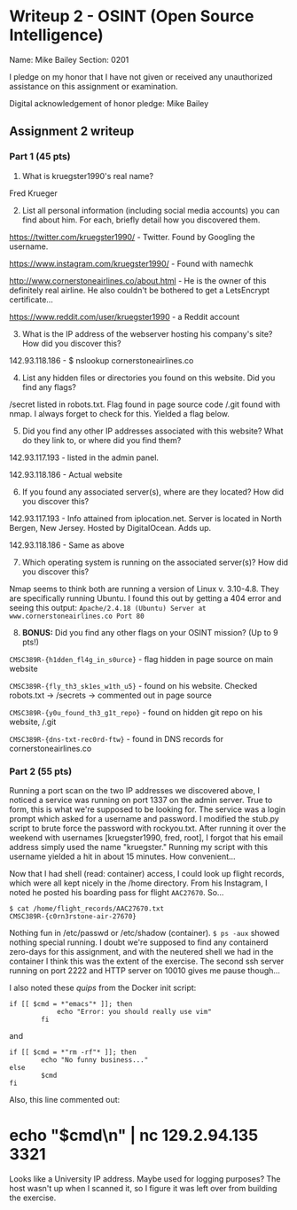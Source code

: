Writeup 2 - OSINT (Open Source Intelligence)
======

Name: Mike Bailey
Section: 0201

I pledge on my honor that I have not given or received any unauthorized assistance on this assignment or examination.

Digital acknowledgement of honor pledge: Mike Bailey

## Assignment 2 writeup

### Part 1 (45 pts)
1. What is kruegster1990's real name?

Fred Krueger

2. List all personal information (including social media accounts) you can find about him. For each, briefly detail how you discovered them.

https://twitter.com/kruegster1990/ - Twitter. Found by Googling the username.

https://www.instagram.com/kruegster1990/ - Found with namechk

http://www.cornerstoneairlines.co/about.html  - He is the owner of this definitely real airline. He also couldn't be bothered to get a LetsEncrypt certificate...

https://www.reddit.com/user/kruegster1990 - a Reddit account

3. What is the IP address of the webserver hosting his company's site? How did you discover this?

142.93.118.186 - $ nslookup cornerstoneairlines.co

4. List any hidden files or directories you found on this website. Did you find any flags?

/secret listed in robots.txt. Flag found in page source code
/.git found with nmap. I always forget to check for this. Yielded a flag below.

5. Did you find any other IP addresses associated with this website? What do they link to, or where did you find them?

142.93.117.193 - listed in the admin panel.

142.93.118.186 - Actual website 

6. If you found any associated server(s), where are they located? How did you discover this?

142.93.117.193 - Info attained from iplocation.net. Server is located in North Bergen, New Jersey. Hosted by DigitalOcean. Adds up.

142.93.118.186 - Same as above

7. Which operating system is running on the associated server(s)? How did you discover this?

Nmap seems to think both are running a version of Linux v. 3.10-4.8. They are specifically running Ubuntu. I found this out by getting a 404 error and seeing this output: 
`Apache/2.4.18 (Ubuntu) Server at www.cornerstoneairlines.co Port 80`

8. **BONUS:** Did you find any other flags on your OSINT mission? (Up to 9 pts!)

`CMSC389R-{h1dden_fl4g_in_s0urce}` - flag hidden in page source on main website

`CMSC389R-{fly_th3_sk1es_w1th_u5}` - found on his website. Checked robots.txt -> /secrets -> commented out in page source

`CMSC389R-{y0u_found_th3_g1t_repo}` - found on hidden git repo on his website, /.git

`CMSC389R-{dns-txt-rec0rd-ftw}` - found in DNS records for cornerstoneairlines.co

### Part 2 (55 pts)

Running a port scan on the two IP addresses we discovered above, I noticed a service was running on port 1337 on the admin server. True to form, this is what we're supposed to be looking for. The service was a login prompt which asked for a username and password. I modified the stub.py script to brute force the password with rockyou.txt. After running it over the weekend with usernames [kruegster1990, fred, root], I forgot that his email address simply used the name "kruegster." Running my script with this username yielded a hit in about 15 minutes. How convenient...

Now that I had shell (read: container) access, I could look up flight records, which were all kept nicely in the /home directory. From his Instagram, I noted he posted his boarding pass for flight `AAC27670`. So...

```
$ cat /home/flight_records/AAC27670.txt
CMSC389R-{c0rn3rstone-air-27670}
```

Nothing fun in /etc/passwd or /etc/shadow (container). `$ ps -aux` showed nothing special running.
I doubt we're supposed to find any containerd zero-days for this assignment, and with the neutered shell we had in the container I think this was the extent of the exercise. The second ssh server running on port 2222 and HTTP server on 10010 gives me pause though...

I also noted these *quips* from the Docker init script:

```
if [[ $cmd = *"emacs"* ]]; then
            echo "Error: you should really use vim"
        fi
```

and 

```
if [[ $cmd = *"rm -rf"* ]]; then
        echo "No funny business..."
else
        $cmd
fi
```

Also, this line commented out:

# echo "$cmd\n" | nc 129.2.94.135 3321

Looks like a University IP address. Maybe used for logging purposes? The host wasn't up when I scanned it, so I figure it was left over from building the exercise.